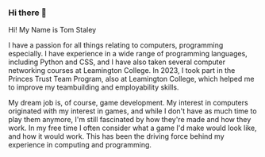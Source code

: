 ### Hi there 👋

<!--
**TomStaley/TomStaley** is a ✨ _special_ ✨ repository because its `README.md` (this file) appears on your GitHub profile.

Here are some ideas to get you started:

- 🔭 I’m currently working on ...
- 🌱 I’m currently learning ...
- 👯 I’m looking to collaborate on ...
- 🤔 I’m looking for help with ...
- 💬 Ask me about ...
- 📫 How to reach me: ...
- 😄 Pronouns: ...
- ⚡ Fun fact: ...
-->
Hi! My Name is Tom Staley

I have a passion for all things relating to computers, programming especially. I have experience in a wide range of programming languages, including Python and CSS, and I have also taken several computer networking courses at Leamington College. In 2023, I took part in the Princes Trust Team Program, also at Leamington College, which helped me to improve my teambuilding and employability skills. 

My dream job is, of course, game development. My interest in computers originated with my interest in games, and while I don't have as much time to play them anymore, I'm still fascinated by how they're made and how they work. In my free time I often consider what a game I'd make would look like, and how it would work. This has been the driving force behind my experience in computing and programming.
